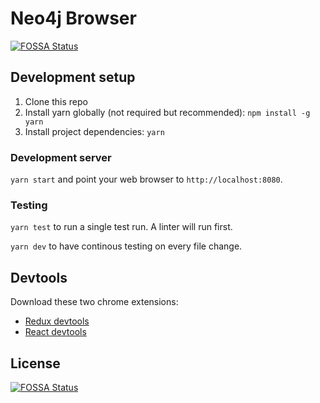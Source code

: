 # Neo4j Browser

[![FOSSA Status](https://app.fossa.io/api/projects/git%2Bhttps%3A%2F%2Fgithub.com%2Fneo4j%2Fneo4j-browser.svg?type=shield)](https://app.fossa.io/projects/git%2Bhttps%3A%2F%2Fgithub.com%2Fneo4j%2Fneo4j-browser?ref=badge_shield)

## Development setup
1. Clone this repo
1. Install yarn globally (not required but recommended): `npm install -g yarn`
1. Install project dependencies: `yarn`

### Development server
`yarn start` and point your web browser to `http://localhost:8080`.

### Testing
`yarn test` to run a single test run. A linter will run first.

`yarn dev` to have continous testing on every file change.

## Devtools
Download these two chrome extensions:
- [Redux devtools](https://chrome.google.com/webstore/detail/redux-devtools/lmhkpmbekcpmknklioeibfkpmmfibljd?hl=en)
- [React devtools](https://chrome.google.com/webstore/detail/react-developer-tools/fmkadmapgofadopljbjfkapdkoienihi?hl=en)

## License

[![FOSSA Status](https://app.fossa.io/api/projects/git%2Bhttps%3A%2F%2Fgithub.com%2Fneo4j%2Fneo4j-browser.svg?type=large)](https://app.fossa.io/projects/git%2Bhttps%3A%2F%2Fgithub.com%2Fneo4j%2Fneo4j-browser?ref=badge_large)
